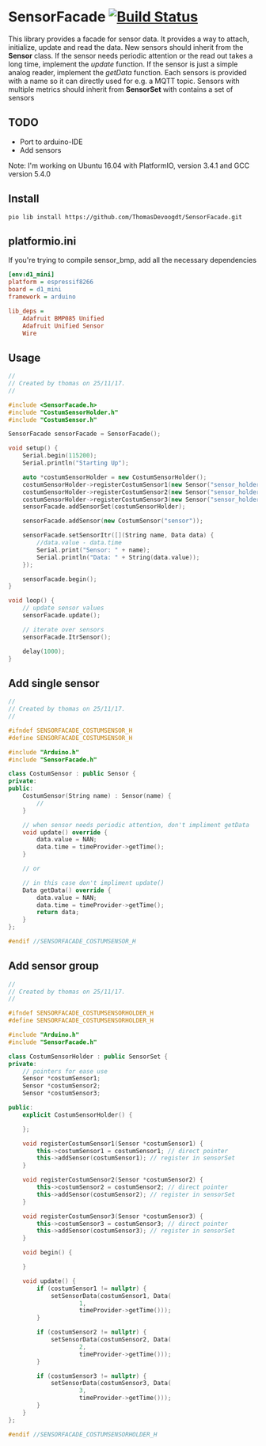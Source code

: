 # SensorFacade [![Build Status](https://travis-ci.org/ThomasDevoogdt/SensorFacade.svg?branch=master)](https://travis-ci.org/ThomasDevoogdt/SensorFacade)


This library provides a facade for sensor data. It provides a way to attach, initialize, update and read the data. New sensors should inherit from the **Sensor** class. If the sensor needs periodic attention or the read out takes a long time, implement the *update* function. If the sensor is just a simple analog reader, implement the *getData* function. Each sensors is provided with a name so it can directly used for e.g. a MQTT topic. Sensors with multiple metrics should inherit from **SensorSet** with contains a set of sensors

## TODO
   * Port to arduino-IDE
   * Add sensors

Note: I'm working on Ubuntu 16.04 with PlatformIO, version 3.4.1 and GCC version 5.4.0

## Install

```
pio lib install https://github.com/ThomasDevoogdt/SensorFacade.git
```

## platformio.ini

If you're trying to compile sensor_bmp, add all the necessary dependencies

```ini
[env:d1_mini]
platform = espressif8266
board = d1_mini
framework = arduino

lib_deps =
    Adafruit BMP085 Unified
    Adafruit Unified Sensor
    Wire
```

## Usage

```c++
//
// Created by thomas on 25/11/17.
//

#include <SensorFacade.h>
#include "CostumSensorHolder.h"
#include "CostumSensor.h"

SensorFacade sensorFacade = SensorFacade();

void setup() {
	Serial.begin(115200);
	Serial.println("Starting Up");

	auto *costumSensorHolder = new CostumSensorHolder();
	costumSensorHolder->registerCostumSensor1(new Sensor("sensor_holder_1"));
	costumSensorHolder->registerCostumSensor2(new Sensor("sensor_holder_2"));
	costumSensorHolder->registerCostumSensor3(new Sensor("sensor_holder_3"));
	sensorFacade.addSensorSet(costumSensorHolder);

	sensorFacade.addSensor(new CostumSensor("sensor"));

	sensorFacade.setSensorItr([](String name, Data data) {
		//data.value - data.time
		Serial.print("Sensor: " + name);
		Serial.println("Data: " + String(data.value));
	});

	sensorFacade.begin();
}

void loop() {
	// update sensor values
	sensorFacade.update();

	// iterate over sensors
	sensorFacade.ItrSensor();

	delay(1000);
}
```

## Add single sensor

```c++
//
// Created by thomas on 25/11/17.
//

#ifndef SENSORFACADE_COSTUMSENSOR_H
#define SENSORFACADE_COSTUMSENSOR_H

#include "Arduino.h"
#include "SensorFacade.h"

class CostumSensor : public Sensor {
private:
public:
	CostumSensor(String name) : Sensor(name) {
		//
	}

	// when sensor needs periodic attention, don't impliment getData
	void update() override {
		data.value = NAN;
		data.time = timeProvider->getTime();
	}

	// or

	// in this case don't impliment update()
	Data getData() override {
		data.value = NAN;
		data.time = timeProvider->getTime();
		return data;
	}
};

#endif //SENSORFACADE_COSTUMSENSOR_H
```

## Add sensor group

```c++
//
// Created by thomas on 25/11/17.
//

#ifndef SENSORFACADE_COSTUMSENSORHOLDER_H
#define SENSORFACADE_COSTUMSENSORHOLDER_H

#include "Arduino.h"
#include "SensorFacade.h"

class CostumSensorHolder : public SensorSet {
private:
	// pointers for ease use
	Sensor *costumSensor1;
	Sensor *costumSensor2;
	Sensor *costumSensor3;

public:
	explicit CostumSensorHolder() {

	};

	void registerCostumSensor1(Sensor *costumSensor1) {
		this->costumSensor1 = costumSensor1; // direct pointer
		this->addSensor(costumSensor1); // register in sensorSet
	}

	void registerCostumSensor2(Sensor *costumSensor2) {
		this->costumSensor2 = costumSensor2; // direct pointer
		this->addSensor(costumSensor2); // register in sensorSet
	}

	void registerCostumSensor3(Sensor *costumSensor3) {
		this->costumSensor3 = costumSensor3; // direct pointer
		this->addSensor(costumSensor3); // register in sensorSet
	}

	void begin() {

	}

	void update() {
		if (costumSensor1 != nullptr) {
			setSensorData(costumSensor1, Data(
					1,
					timeProvider->getTime()));
		}

		if (costumSensor2 != nullptr) {
			setSensorData(costumSensor2, Data(
					2,
					timeProvider->getTime()));
		}

		if (costumSensor3 != nullptr) {
			setSensorData(costumSensor3, Data(
					3,
					timeProvider->getTime()));
		}
	}
};

#endif //SENSORFACADE_COSTUMSENSORHOLDER_H
```
